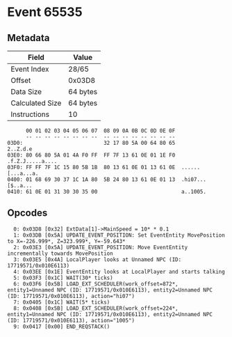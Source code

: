 # Event 65535

## Metadata

| Field           | Value    |
|-----------------|----------|
| Event Index     | 28/65    |
| Offset          | 0x03D8   |
| Data Size       | 64 bytes |
| Calculated Size | 64 bytes |
| Instructions    | 10       |

```
      00 01 02 03 04 05 06 07  08 09 0A 0B 0C 0D 0E 0F
      -- -- -- -- -- -- -- --  -- -- -- -- -- -- -- --
03D0:                          32 17 80 5A 00 64 80 65          2..Z.d.e
03E0: 80 66 80 5A 01 4A F0 FF  FF 7F 13 61 0E 01 1E F0  .f.Z.J.....a....
03F0: FF FF 7F 1C 15 80 5B 1B  80 13 61 0E 01 13 61 0E  ......[...a...a.
0400: 01 68 69 30 37 1C 1A 80  5B 24 80 13 61 0E 01 13  .hi07...[$..a...
0410: 61 0E 01 31 30 30 35 00                           a..1005.        
```

## Opcodes

```
  0: 0x03D8 [0x32] ExtData[1]->MainSpeed = 10* * 0.1
  1: 0x03DB [0x5A] UPDATE_EVENT_POSITION: Set EventEntity MovePosition to X=-226.999*, Z=323.999*, Y=-59.643*
  2: 0x03E3 [0x5A] UPDATE_EVENT_POSITION: Move EventEntity incrementally towards MovePosition
  3: 0x03E5 [0x4A] LocalPlayer looks at Unnamed NPC (ID: 17719571/0x010E6113)
  4: 0x03EE [0x1E] EventEntity looks at LocalPlayer and starts talking
  5: 0x03F3 [0x1C] WAIT(30* ticks)
  6: 0x03F6 [0x5B] LOAD_EXT_SCHEDULER(work_offset=872*, entity1=Unnamed NPC (ID: 17719571/0x010E6113), entity2=Unnamed NPC (ID: 17719571/0x010E6113), action="hi07")
  7: 0x0405 [0x1C] WAIT(5* ticks)
  8: 0x0408 [0x5B] LOAD_EXT_SCHEDULER(work_offset=224*, entity1=Unnamed NPC (ID: 17719571/0x010E6113), entity2=Unnamed NPC (ID: 17719571/0x010E6113), action="1005")
  9: 0x0417 [0x00] END_REQSTACK()
```
